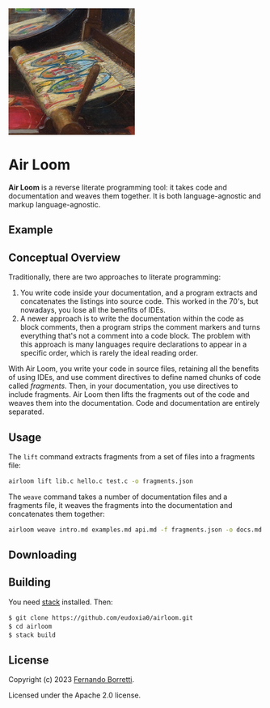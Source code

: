 <img src="airloom.jpg" alt="Logo: a detail of John William Waterhouse's paintinf of the Lady of Shalott, showing a loom." width=250 height=250 />

# Air Loom

**Air Loom** is a reverse literate programming tool: it takes code and documentation and weaves them together. It is both language-agnostic and markup language-agnostic.

## Example

## Conceptual Overview

Traditionally, there are two approaches to literate programming:

1. You write code inside your documentation, and a program extracts and concatenates the listings into source code. This worked in the 70's, but nowadays, you lose all the benefits of IDEs.
2. A newer approach is to write the documentation within the code as block comments, then a program strips the comment markers and turns everything that's not a comment into a code block. The problem with this approach is many languages require declarations to appear in a specific order, which is rarely the ideal reading order.

With Air Loom, you write your code in source files, retaining all the benefits of using IDEs, and use comment directives to define named chunks of code called _fragments_. Then, in your documentation, you use directives to include fragments. Air Loom then lifts the fragments out of the code and weaves them into the documentation. Code and documentation are entirely separated.

## Usage

The `lift` command extracts fragments from a set of files into a fragments file:

```bash
airloom lift lib.c hello.c test.c -o fragments.json
```

The `weave` command takes a number of documentation files and a fragments file, it weaves the fragments into the documentation and concatenates them together:

```bash
airloom weave intro.md examples.md api.md -f fragments.json -o docs.md
```

## Downloading

## Building

You need [stack][stack] installed. Then:

[stack]: https://docs.haskellstack.org/en/stable/

```bash
$ git clone https://github.com/eudoxia0/airloom.git
$ cd airloom
$ stack build
```

## License

Copyright (c) 2023 [Fernando Borretti](https://borretti.me/).

Licensed under the Apache 2.0 license.
